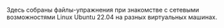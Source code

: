 Здесь собраны файлы-упражнения при знакомстве с сетевыми возможностями Linux Ubuntu 22.04 на разных виртуальных машинах. 
